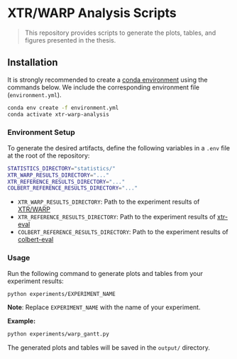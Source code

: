 # XTR/WARP Analysis Scripts

> This repository provides scripts to generate the plots, tables, and figures presented in the thesis.

## Installation

It is strongly recommended to create a [conda environment](https://docs.anaconda.com/anaconda/install/linux/#installation) using the commands below. We include the corresponding environment file (`environment.yml`).

```sh
conda env create -f environment.yml
conda activate xtr-warp-analysis
```

### Environment Setup
To generate the desired artifacts, define the following variables in a `.env` file at the root of the repository:

```sh
STATISTICS_DIRECTORY="statistics/"
XTR_WARP_RESULTS_DIRECTORY="..."
XTR_REFERENCE_RESULTS_DIRECTORY="..."
COLBERT_REFERENCE_RESULTS_DIRECTORY="..."
```

- `XTR_WARP_RESULTS_DIRECTORY`: Path to the experiment results of [XTR/WARP](https://github.com/jlscheerer/xtr-warp)
- `XTR_REFERENCE_RESULTS_DIRECTORY`: Path to the experiment results of [xtr-eval](https://github.com/jlscheerer/xtr-eval)
- `COLBERT_REFERENCE_RESULTS_DIRECTORY`: Path to the experiment results of [colbert-eval](https://github.com/jlscheerer/colbert-eval)

### Usage
Run the following command to generate plots and tables from your experiment results:
```sh
python experiments/EXPERIMENT_NAME
````
**Note**: Replace `EXPERIMENT_NAME` with the name of your experiment.

**Example:**
```sh
python experiments/warp_gantt.py
````

The generated plots and tables will be saved in the `output/` directory.


